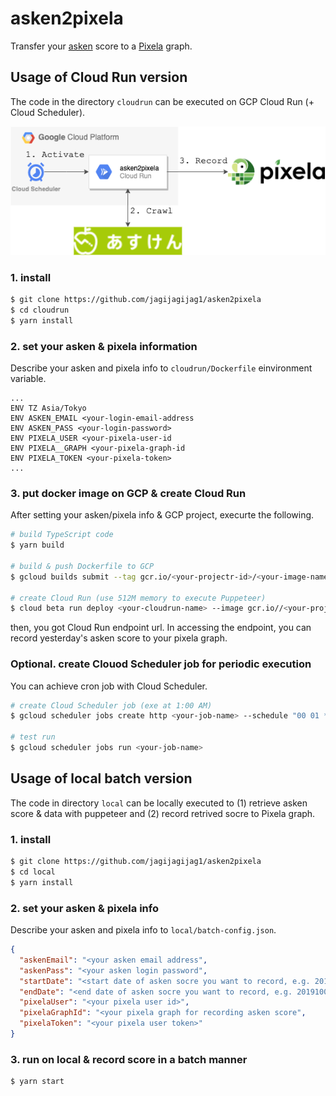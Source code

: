 # asken2pixela

Transfer your [asken](https://www.asken.jp/) score to a [Pixela](https://pixe.la/) graph.

## Usage of Cloud Run version
The code in the directory `cloudrun` can be executed on GCP Cloud Run (+ Cloud Scheduler).

![overview](./docs/asken2pixela.png "arch")

### 1. install
```bash
$ git clone https://github.com/jagijagijag1/asken2pixela
$ cd cloudrun
$ yarn install
```

### 2. set your asken & pixela information
Describe your asken and pixela info to `cloudrun/Dockerfile` einvironment variable.
```Dockerfile:Dockerfile
...
ENV TZ Asia/Tokyo
ENV ASKEN_EMAIL <your-login-email-address
ENV ASKEN_PASS <your-login-password>
ENV PIXELA_USER <your-pixela-user-id
ENV PIXELA__GRAPH <your-pixela-graph-id
ENV PIXELA_TOKEN <your-pixela-token>
...
```

### 3. put docker image on GCP & create Cloud Run
After setting your asken/pixela info & GCP project, execurte the following.
```bash
# build TypeScript code
$ yarn build

# build & push Dockerfile to GCP
$ gcloud builds submit --tag gcr.io/<your-projectr-id>/<your-image-name>

# create Cloud Run (use 512M memory to execute Puppeteer)
$ cloud beta run deploy <your-cloudrun-name> --image gcr.io//<your-projectr-id>/<your-image-name> --platform managed --region asia-northeast1 --allow-unauthenticated --memory 512Mi
```

then, you got Cloud Run endpoint url.
In accessing the endpoint, you can record yesterday's asken score to your pixela graph.

### Optional. create Clouod Scheduler job for periodic execution
You can achieve cron job with Cloud Scheduler.
```bash
# create Cloud Scheduler job (exe at 1:00 AM)
$ gcloud scheduler jobs create http <your-job-name> --schedule "00 01 * * *" --time-zone "Asia/Tokyo" --http-method=GET --uri="<your-cloudrun-endpoint>" --headers=Content-Type=application/json

# test run
$ gcloud scheduler jobs run <your-job-name>
```

## Usage of local batch version
The code in directory `local` can be locally executed to (1) retrieve asken score & data with puppeteer and (2) record retrived socre to Pixela graph.

### 1. install
```bash
$ git clone https://github.com/jagijagijag1/asken2pixela
$ cd local
$ yarn install
```

### 2. set your asken & pixela info
Describe your asken and pixela info to `local/batch-config.json`.
```json:local/batch-confg.json
{
  "askenEmail": "<your asken email address",
  "askenPass": "<your asken login password",
  "startDate": "<start date of asken socre you want to record, e.g. 20190929>",
  "endDate": "<end date of asken socre you want to record, e.g. 20191003>",
  "pixelaUser": "<your pixela user id>",
  "pixelaGraphId": "<your pixela graph for recording asken score",
  "pixelaToken": "<your pixela user token>"
}
```

### 3. run on local & record score in a batch manner
```bash
$ yarn start
```